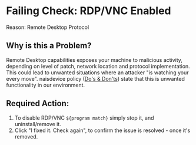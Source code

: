 # Failing Check: RDP/VNC Enabled
Reason: Remote Desktop Protocol 

## Why is this a Problem?
Remote Desktop capabilities exposes your machine to malicious activity, depending on level of patch, network location and protocol implementation.
This could lead to unwanted situations where an attacker "is watching your every move".
naisdevice policy ([Do's & Don'ts](https://naisdevice-approval.nais.io/)) state that this is unwanted functionality in our environment. 

## Required Action:
1. To disable RDP/VNC `${program match}` simply stop it, and uninstall/remove it.
2. Click "I fixed it. Check again", to confirm the issue is resolved - once it's removed.
